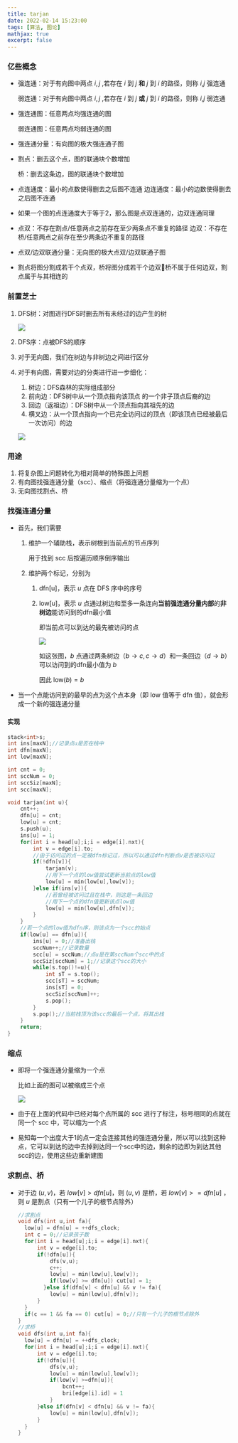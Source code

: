 ```yaml
---
title: tarjan
date: 2022-02-14 15:23:00
tags: [算法, 图论]
mathjax: true
excerpt: false
---
```




### 亿些概念

- 强连通：对于有向图中两点 $i,j$ ,若存在 $i$ 到 $j$ **和** $j$ 到 $i$ 的路径，则称 $i$,$j$ 强连通

  弱连通：对于有向图中两点 $i,j$ ,若存在 $i$ 到 $j$ **或** $j$ 到 $i$ 的路径，则称 $i$,$j$ 弱连通

- 强连通图：任意两点均强连通的图

  弱连通图：任意两点均弱连通的图

- 强连通分量：有向图的极大强连通子图

- 割点：删去这个点，图的联通块个数增加

  桥：删去这条边，图的联通块个数增加

- 点连通度：最小的点数使得删去之后图不连通 
  边连通度：最小的边数使得删去之后图不连通 

- 如果一个图的点连通度大于等于2，那么图是点双连通的，边双连通同理 

- 点双：不存在割点/任意两点之前存在至少两条点不重复的路径
  边双：不存在桥/任意两点之前存在至少两条边不重复的路径

- 点双/边双联通分量：无向图的极大点双/边双联通子图

- 割点将图分割成若干个点双，桥将图分成若干个边双桥不属于任何边双，割点属于与其相连的

### 前置芝士

1. DFS树：对图进行DFS时删去所有未经过的边产生的树

   ![](https://tuchuang01-burnling.oss-cn-hangzhou.aliyuncs.com/ImgForBlog/202207122032089.png)

2. DFS序：点被DFS的顺序

3. 对于无向图，我们在树边与非树边之间进行区分

4. 对于有向图，需要对边的分类进行进一步细化：

   1. 树边：DFS森林的实际组成部分
   2. 前向边：DFS树中从一个顶点指向该顶点 的一个非子顶点后裔的边
   3. 回边（返祖边）：DFS树中从一个顶点指向其祖先的边
   4. 横叉边：从一个顶点指向一个已完全访问过的顶点（即该顶点已经被最后一次访问）的边

   ![](https://tuchuang01-burnling.oss-cn-hangzhou.aliyuncs.com/ImgForBlog/202207122032051.jpg)



### 用途

1. 将复杂图上问题转化为相对简单的特殊图上问题
2. 有向图找强连通分量（scc）、缩点（将强连通分量缩为一个点）
3. 无向图找割点、桥

### 找强连通分量

- 首先，我们需要

  1. 维护一个辅助栈，表示树根到当前点的节点序列

     用于找到 scc 后按遍历顺序倒序输出

  2. 维护两个标记，分别为

     1. dfn[u]，表示 $u$ 点在 DFS 序中的序号

     2. low[u]，表示 $u$ 点通过树边和至多一条连向**当前强连通分量内部**的**非树边**能访问到的dfn最小值

        即当前点可以到达的最先被访问的点

        ![](https://tuchuang01-burnling.oss-cn-hangzhou.aliyuncs.com/ImgForBlog/202207122032410.png)

        如这张图，$b$ 点通过两条树边（$b \to c,c \to d$）和一条回边（$d\to b$）可以访问到的dfn最小值为 $b$

        因此 $\text{low}(b)=b$

- 当一个点能访问到的最早的点为这个点本身（即 low 值等于 dfn 值），就会形成一个新的强连通分量

#### 实现

```cpp
stack<int>s;
int ins[maxN];//记录点u是否在栈中
int dfn[maxN];
int low[maxN];

int cnt = 0;
int sccNum = 0;
int sccSiz[maxN];
int scc[maxN];

void tarjan(int u){
    cnt++;
    dfn[u] = cnt;
    low[u] = cnt;
    s.push(u);
    ins[u] = 1;
    for(int i = head[u];i;i = edge[i].nxt){
        int v = edge[i].to;
        //由于访问过的点一定被dfn标记过，所以可以通过dfn判断点v是否被访问过
        if(!dfn[v]){
            tarjan(v);
            //用下一个点的low值尝试更新当前点的low值
            low[u] = min(low[u],low[v]);
        }else if(ins[v]){
            //若曾经被访问过且在栈中，则这是一条回边
            //用下一个点的dfn值更新该点low值
            low[u] = min(low[u],dfn[v]);
        }
    }
    //若一个点的low值为dfn序，则该点为一个scc的始点
    if(low[u] == dfn[u]){
        ins[u] = 0;//准备出栈
        sccNum++;//记录数量
        scc[u] = sccNum;//点u是在第sccNum个scc中的点
        sccSiz[sccNum] = 1;//记录这个scc的大小
        while(s.top()!=u){
            int sT = s.top();
            scc[sT] = sccNum;
            ins[sT] = 0;
            sccSiz[sccNum]++;
            s.pop();
        }
        s.pop();//当前栈顶为该scc的最后一个点，将其出栈
    }
    return;
}
```

### 缩点

- 即将一个强连通分量缩为一个点

  比如上面的图可以被缩成三个点

  ![](https://tuchuang01-burnling.oss-cn-hangzhou.aliyuncs.com/ImgForBlog/202207122032271.png)

- 由于在上面的代码中已经对每个点所属的 scc 进行了标注，标号相同的点就在同一个 scc 中，可以缩为一个点

- 易知每一个出度大于1的点一定会连接其他的强连通分量，所以可以找到这种点，它可以到达的边中去掉到达同一个scc中的边，剩余的边即为到达其他scc的边，使用这些边重新建图

### 求割点、桥

- 对于边 $(u,v)$，若 $low[v]>dfn[u]$，则 $(u,v)$ 是桥，若 $low[v]>=dfn[u]$ ，则 $u$ 是割点（只有一个儿子的根节点除外）

  ```cpp
  //求割点
  void dfs(int u,int fa){
  	low[u] = dfn[u] = ++dfs_clock;
  	int c = 0;//记录孩子数
  	for(int i = head[u];i;i = edge[i].nxt){
  		int v = edge[i].to;
  		if(!dfn[u]){
  			dfs(v,u);
  			c++;
  			low[u] = min(low[u],low[v]);
  			if(low[v] >= dfn[u]) cut[u] = 1;
          }else if(dfn[v] < dfn[u] && v != fa){
  			low[u] = min(low[u],dfn[v]);
  		}
  	}
  	if(c == 1 && fa == 0) cut[u] = 0;//只有一个儿子的根节点除外
  }
  //求桥
  void dfs(int u,int fa){
  	low[u] = dfn[u] = ++dfs_clock;
  	for(int i = head[u];i;i = edge[i].nxt){
  		int v = edge[i].to;
  		if(!dfn[u]){
  			dfs(v,u);
  			low[u] = min(low[u],low[v]);
  			if(low[v] >=dfn[u]){
  				bcnt++;
  				bri[edge[i].id] = 1
  			}
  		}else if(dfn[v] < dfn[u] && v != fa){
  			low[u] = min(low[u],dfn[v]);
  		}
  	}
  }
  ```
